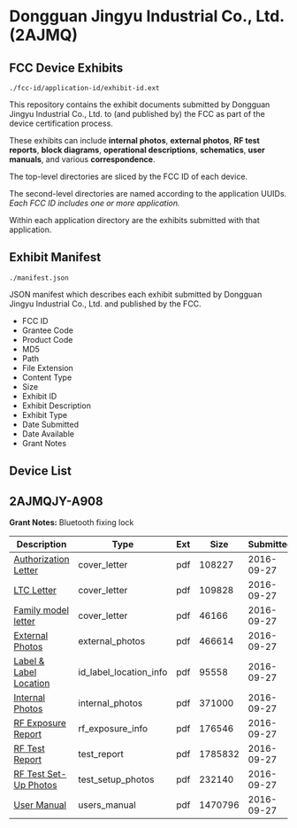 # Dongguan Jingyu Industrial Co., Ltd. (2AJMQ)
## FCC Device Exhibits

```
./fcc-id/application-id/exhibit-id.ext
```

This repository contains the exhibit documents submitted by Dongguan Jingyu Industrial Co., Ltd. to (and published by) the FCC as part of the device certification process.

These exhibits can include **internal photos**, **external photos**, **RF test reports**, **block diagrams**, **operational descriptions**, **schematics**, **user manuals**, and various **correspondence**.

The top-level directories are sliced by the FCC ID of each device.

The second-level directories are named according to the application UUIDs. *Each FCC ID includes one or more application.*

Within each application directory are the exhibits submitted with that application. 

## Exhibit Manifest

```
./manifest.json
```

JSON manifest which describes each exhibit submitted by Dongguan Jingyu Industrial Co., Ltd. and published by the FCC.

- FCC ID
- Grantee Code
- Product Code
- MD5
- Path
- File Extension
- Content Type
- Size
- Exhibit ID
- Exhibit Description
- Exhibit Type
- Date Submitted
- Date Available
- Grant Notes

## Device List
## 2AJMQJY-A908
**Grant Notes:** Bluetooth fixing lock

| Description | Type | Ext | Size | Submitted | Available |
| ----------- | ---- | --- | ---- | --------- | --------- |
| [Authorization Letter](2AJMQJY-A908/b9420b22e600e9406a41641fe86d4071/3147827.pdf) | cover_letter | pdf | 108227 | 2016-09-27 | 2016-09-27 |
| [LTC Letter](2AJMQJY-A908/b9420b22e600e9406a41641fe86d4071/3147828.pdf) | cover_letter | pdf | 109828 | 2016-09-27 | 2016-09-27 |
| [Family model letter](2AJMQJY-A908/b9420b22e600e9406a41641fe86d4071/3147829.pdf) | cover_letter | pdf | 46166 | 2016-09-27 | 2016-09-27 |
| [External Photos](2AJMQJY-A908/b9420b22e600e9406a41641fe86d4071/3147830.pdf) | external_photos | pdf | 466614 | 2016-09-27 | 2016-09-27 |
| [Label & Label Location](2AJMQJY-A908/b9420b22e600e9406a41641fe86d4071/3147831.pdf) | id_label_location_info | pdf | 95558 | 2016-09-27 | 2016-09-27 |
| [Internal Photos](2AJMQJY-A908/b9420b22e600e9406a41641fe86d4071/3147832.pdf) | internal_photos | pdf | 371000 | 2016-09-27 | 2016-09-27 |
| [RF Exposure Report](2AJMQJY-A908/b9420b22e600e9406a41641fe86d4071/3147834.pdf) | rf_exposure_info | pdf | 176546 | 2016-09-27 | 2016-09-27 |
| [RF Test Report](2AJMQJY-A908/b9420b22e600e9406a41641fe86d4071/3147836.pdf) | test_report | pdf | 1785832 | 2016-09-27 | 2016-09-27 |
| [RF Test Set-Up Photos](2AJMQJY-A908/b9420b22e600e9406a41641fe86d4071/3147837.pdf) | test_setup_photos | pdf | 232140 | 2016-09-27 | 2016-09-27 |
| [User Manual](2AJMQJY-A908/b9420b22e600e9406a41641fe86d4071/3147838.pdf) | users_manual | pdf | 1470796 | 2016-09-27 | 2016-09-27 |

